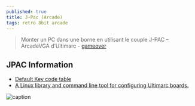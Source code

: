 ```yaml
---
published: true
title: J-Pac (Arcade)
tags: retro 8bit arcade
---
```

> Monter un PC dans une borne en utilisant le couple J-PAC – ArcadeVGA d’Ultimarc - [gameover](https://web.archive.org/web/20210718160107/https://www.gamoover.net/tuto/ultimarc-utiliser-la-solution-j-pac-arcadevga)

## JPAC Information
- [Default Key code table](https://www.arcadeworlduk.com/pages/JPAC-Information.html)
- [A Linux library and command line tool for configuring Ultimarc boards.](https://katiesnow.webs.com/)

![caption](https://web.archive.org/web/20210718160107im_/https://www.gamoover.net/files/image/Tutos/Ultimarc/jpac.jpg)